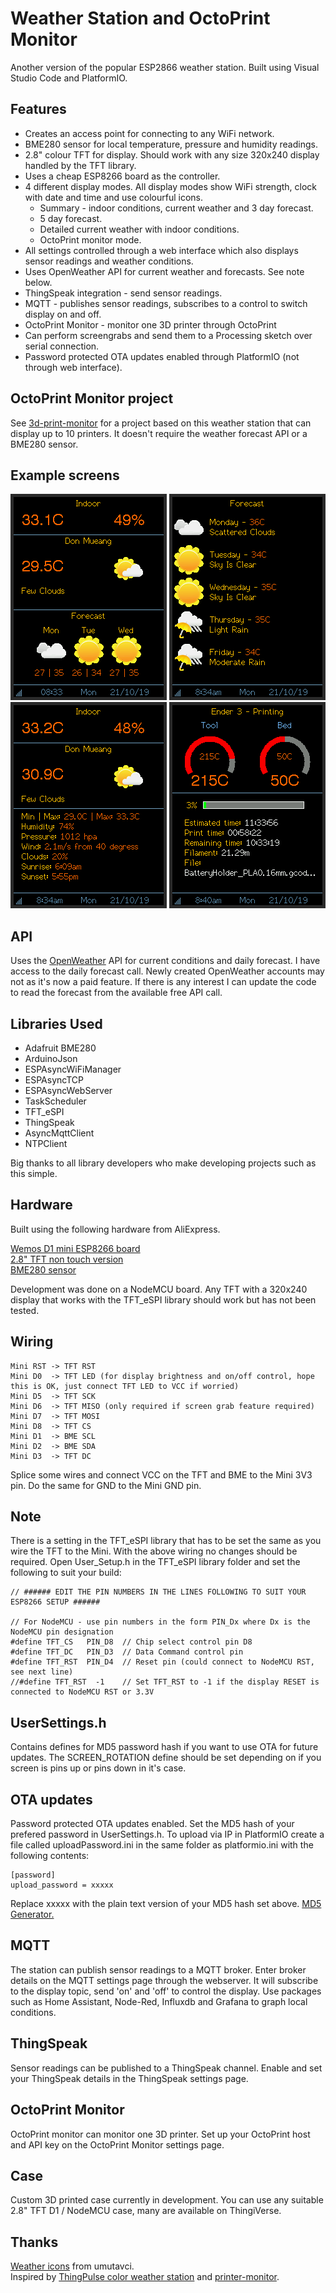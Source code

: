 # Weather Station and OctoPrint Monitor

Another version of the popular ESP2866 weather station. Built using Visual Studio Code and PlatformIO.

## Features

* Creates an access point for connecting to any WiFi network.
* BME280 sensor for local temperature, pressure and humidity readings.
* 2.8" colour TFT for display. Should work with any size 320x240 display handled by the TFT library.
* Uses a cheap ESP8266 board as the controller.
* 4 different display modes. All display modes show WiFi strength, clock with date and time and use colourful icons.
  * Summary - indoor conditions, current weather and 3 day forecast.
  * 5 day forecast. 
  * Detailed current weather with indoor conditions.
  * OctoPrint monitor mode.
* All settings controlled through a web interface which also displays sensor readings and weather conditions.
* Uses OpenWeather API for current weather and forecasts. See note below.
* ThingSpeak integration - send sensor readings.
* MQTT - publishes sensor readings, subscribes to a control to switch display on and off.
* OctoPrint Monitor - monitor one 3D printer through OctoPrint
* Can perform screengrabs and send them to a Processing sketch over serial connection.
* Password protected OTA updates enabled through PlatformIO (not through web interface).

## OctoPrint Monitor project

See [3d-print-monitor](https://github.com/nospig/3d-print-monitor) for a project based on this weather station that can display up to 10 printers. It doesn't require the weather forecast API or a BME280 sensor.

## Example screens

![Screenshot](devdata/Screenshots/screenshot_11868.png)
![Screenshot](devdata/Screenshots/screenshot_61458.png)
![Screenshot](devdata/Screenshots/screenshot_91794.png)
![Screenshot](devdata/Screenshots/screenshot_14320.png)

## API

Uses the [OpenWeather](https://openweathermap.org/api) API for current conditions and daily forecast. I have access to the daily forecast call. Newly created OpenWeather accounts may not as it's now a paid feature. If there is any interest I can update the code to read the forecast from the available free API call.

## Libraries Used

* Adafruit BME280
* ArduinoJson
* ESPAsyncWiFiManager
* ESPAsyncTCP
* ESPAsyncWebServer
* TaskScheduler
* TFT_eSPI
* ThingSpeak
* AsyncMqttClient
* NTPClient

Big thanks to all library developers who make developing projects such as this simple.

## Hardware

Built using the following hardware from AliExpress.

[Wemos D1 mini ESP8266 board](https://www.aliexpress.com/item/32651747570.html)  
[2.8" TFT non touch version](https://www.aliexpress.com/item/33012793224.html)  
[BME280 sensor](https://www.aliexpress.com/item/32849462236.html)

Development was done on a NodeMCU board. Any TFT with a 320x240 display that works with the TFT_eSPI library should work but has not been tested.

## Wiring

    Mini RST -> TFT RST  
    Mini D0  -> TFT LED (for display brightness and on/off control, hope this is OK, just connect TFT LED to VCC if worried)
    Mini D5  -> TFT SCK  
    Mini D6  -> TFT MISO (only required if screen grab feature required)  
    Mini D7  -> TFT MOSI  
    Mini D8  -> TFT CS
    Mini D1  -> BME SCL  
    Mini D2  -> BME SDA  
    Mini D3  -> TFT DC  

Splice some wires and connect VCC on the TFT and BME to the Mini 3V3 pin. Do the same for GND to the Mini GND pin.

## Note

There is a setting in the TFT_eSPI library that has to be set the same as you wire the TFT to the Mini. With the above wiring no changes should be required.
Open User_Setup.h in the TFT_eSPI library folder and set the following to suit your build:

    // ###### EDIT THE PIN NUMBERS IN THE LINES FOLLOWING TO SUIT YOUR ESP8266 SETUP ######

    // For NodeMCU - use pin numbers in the form PIN_Dx where Dx is the NodeMCU pin designation
    #define TFT_CS   PIN_D8  // Chip select control pin D8
    #define TFT_DC   PIN_D3  // Data Command control pin
    #define TFT_RST  PIN_D4  // Reset pin (could connect to NodeMCU RST, see next line)
    //#define TFT_RST  -1    // Set TFT_RST to -1 if the display RESET is connected to NodeMCU RST or 3.3V

## UserSettings.h

Contains defines for MD5 password hash if you want to use OTA for future updates. The SCREEN_ROTATION define should be set depending on if you screen is pins up or pins down in it's case.

## OTA updates

Password protected OTA updates enabled. Set the MD5 hash of your prefered password in UserSettings.h. To upload via IP in PlatformIO create a file called uploadPassword.ini in the same folder as platformio.ini with the following contents:

    [password]
    upload_password = xxxxx
    
Replace xxxxx with the plain text version of your MD5 hash set above. [MD5 Generator.](https://www.miraclesalad.com/webtools/md5.php)

## MQTT

The station can publish sensor readings to a MQTT broker. Enter broker details on the MQTT settings page through the webserver. It will subscribe to the display topic, send 'on' and 'off' to control the display. Use packages such as Home Assistant, Node-Red, Influxdb and Grafana to graph local conditions.

## ThingSpeak

Sensor readings can be published to a ThingSpeak channel. Enable and set your ThingSpeak details in the ThingSpeak settings page.

## OctoPrint Monitor

OctoPrint monitor can monitor one 3D printer. Set up your OctoPrint host and API key on the OctoPrint Monitor settings page.

## Case

Custom 3D printed case currently in development. You can use any suitable 2.8" TFT D1 / NodeMCU case, many are available on ThingiVerse.

## Thanks

[Weather icons](https://www.deviantart.com/umutavci/art/weather-icon-set-165476034) from umutavci.  
Inspired by [ThingPulse color weather station](https://github.com/ThingPulse/esp8266-weather-station-color) and [printer-monitor](https://github.com/Qrome/printer-monitor/tree/3.0).


